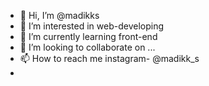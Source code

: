 - 👋 Hi, I’m @madikks
- 👀 I’m interested in web-developing
- 🌱 I’m currently learning front-end
- 💞️ I’m looking to collaborate on ...
- 📫 How to reach me instagram- @madikk_s
- 

<!---
madikks/madikks is a ✨ special ✨ repository because its `README.md` (this file) appears on your GitHub profile.
You can click the Preview link to take a look at your changes.
--->
